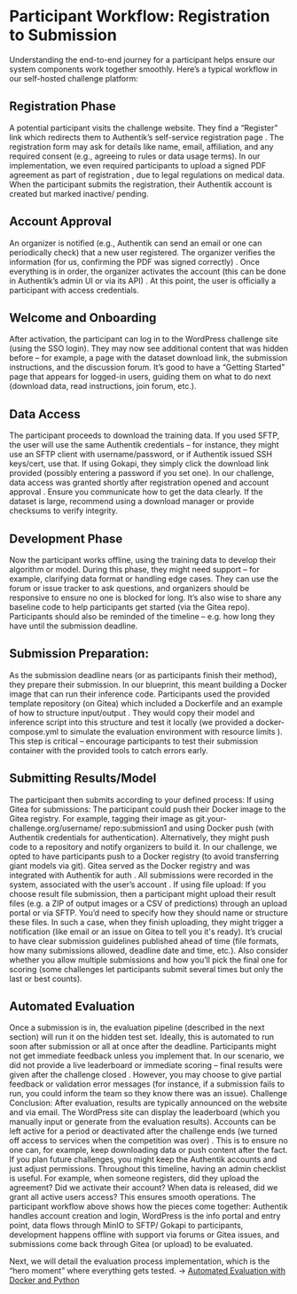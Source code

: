 # Participant Workflow: Registration to Submission
Understanding the end-to-end journey for a participant helps ensure our system components work
together smoothly. Here’s a typical workflow in our self-hosted challenge platform:
## Registration Phase
A potential participant visits the challenge website. They find a “Register”
link which redirects them to Authentik’s self-service registration page . The registration form
may ask for details like name, email, affiliation, and any required consent (e.g., agreeing to rules
or data usage terms). In our implementation, we even required participants to upload a signed
PDF agreement as part of registration , due to legal regulations on medical data. When the
participant submits the registration, their Authentik account is created but marked inactive/
pending.
## Account Approval
An organizer is notified (e.g., Authentik can send an email or one can
periodically check) that a new user registered. The organizer verifies the information (for us,
confirming the PDF was signed correctly) . Once everything is in order, the organizer
activates the account (this can be done in Authentik’s admin UI or via its API) . At this point,
the user is officially a participant with access credentials.

## Welcome and Onboarding
After activation, the participant can log in to the WordPress
challenge site (using the SSO login). They may now see additional content that was hidden
before – for example, a page with the dataset download link, the submission instructions, and
the discussion forum. It’s good to have a “Getting Started” page that appears for logged-in users,
guiding them on what to do next (download data, read instructions, join forum, etc.).

## Data Access
The participant proceeds to download the training data. If you used SFTP, the user
will use the same Authentik credentials – for instance, they might use an SFTP client with
username/password, or if Authentik issued SSH keys/cert, use that. If using Gokapi, they simply
click the download link provided (possibly entering a password if you set one). In our challenge,
data access was granted shortly after registration opened and account approval . Ensure you
communicate how to get the data clearly. If the dataset is large, recommend using a download
manager or provide checksums to verify integrity.

## Development Phase
Now the participant works offline, using the training data to develop their
algorithm or model. During this phase, they might need support – for example, clarifying data
format or handling edge cases. They can use the forum or issue tracker to ask questions, and
organizers should be responsive to ensure no one is blocked for long. It’s also wise to share any
baseline code to help participants get started (via the Gitea repo). Participants should also be
reminded of the timeline – e.g. how long they have until the submission deadline.

## Submission Preparation:
 As the submission deadline nears (or as participants finish their
method), they prepare their submission. In our blueprint, this meant building a Docker image
that can run their inference code. Participants used the provided template repository (on Gitea)
which included a Dockerfile and an example of how to structure input/output . They
would copy their model and inference script into this structure and test it locally (we provided a
docker-compose.yml to simulate the evaluation environment with resource limits ). This
step is critical – encourage participants to test their submission container with the provided tools
to catch errors early.

## Submitting Results/Model
The participant then submits according to your defined process:
If using Gitea for submissions: The participant could push their Docker image to the Gitea
registry. For example, tagging their image as git.your-challenge.org/username/
repo:submission1 and using Docker push (with Authentik credentials for authentication).
Alternatively, they might push code to a repository and notify organizers to build it. In our
challenge, we opted to have participants push to a Docker registry (to avoid transferring giant
models via git). Gitea served as the Docker registry and was integrated with Authentik for auth
. All submissions were recorded in the system, associated with the user’s account .
If using file upload: If you choose result file submission, then a participant might upload their
result files (e.g. a ZIP of output images or a CSV of predictions) through an upload portal or via
SFTP. You’d need to specify how they should name or structure these files. In such a case, when
they finish uploading, they might trigger a notification (like email or an issue on Gitea to tell you
it's ready).
It’s crucial to have clear submission guidelines published ahead of time (file formats, how many
submissions allowed, deadline date and time, etc.). Also consider whether you allow multiple
submissions and how you’ll pick the final one for scoring (some challenges let participants submit
several times but only the last or best counts).

## Automated Evaluation
Once a submission is in, the evaluation pipeline (described in the next
section) will run it on the hidden test set. Ideally, this is automated to run soon after submission
or all at once after the deadline. Participants might not get immediate feedback unless you
implement that. In our scenario, we did not provide a live leaderboard or immediate scoring –
final results were given after the challenge closed . However, you may choose to give partial
feedback or validation error messages (for instance, if a submission fails to run, you could
inform the team so they know there was an issue).
Challenge Conclusion: After evaluation, results are typically announced on the website and via
email. The WordPress site can display the leaderboard (which you manually input or generate
from the evaluation results). Accounts can be left active for a period or deactivated after the
challenge ends (we turned off access to services when the competition was over) . This is
to ensure no one can, for example, keep downloading data or push content after the fact. If you
plan future challenges, you might keep the Authentik accounts and just adjust permissions.
Throughout this timeline, having an admin checklist is useful. For example, when someone registers,
did they upload the agreement? Did we activate their account? When data is released, did we grant all
active users access? This ensures smooth operations.
The participant workflow above shows how the pieces come together: Authentik handles account
creation and login, WordPress is the info portal and entry point, data flows through MinIO to SFTP/
Gokapi to participants, development happens offline with support via forums or Gitea issues, and
submissions come back through Gitea (or upload) to be evaluated.


Next, we will detail the evaluation process implementation, which is the “hero moment” where
everything gets tested. &rarr; [Automated Evaluation with Docker and Python](./EVALUATION.md)

